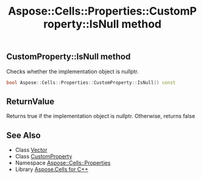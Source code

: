 ﻿---
title: Aspose::Cells::Properties::CustomProperty::IsNull method
linktitle: IsNull
second_title: Aspose.Cells for C++ API Reference
description: 'Aspose::Cells::Properties::CustomProperty::IsNull method. Checks whether the implementation object is nullptr in C++.'
type: docs
weight: 500
url: /cpp/aspose.cells.properties/customproperty/isnull/
---
## CustomProperty::IsNull method


Checks whether the implementation object is nullptr.

```cpp
bool Aspose::Cells::Properties::CustomProperty::IsNull() const
```


## ReturnValue

Returns true if the implementation object is nullptr. Otherwise, returns false

## See Also

* Class [Vector](../../../aspose.cells/vector/)
* Class [CustomProperty](../)
* Namespace [Aspose::Cells::Properties](../../)
* Library [Aspose.Cells for C++](../../../)

